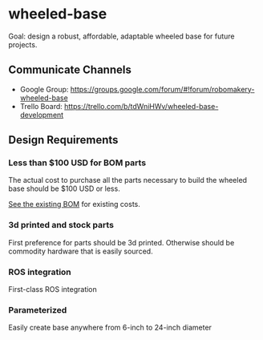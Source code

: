 wheeled-base
============

Goal: design a robust, affordable, adaptable wheeled base for future projects.

## Communicate Channels

* Google Group: https://groups.google.com/forum/#!forum/robomakery-wheeled-base
* Trello Board: https://trello.com/b/tdWniHWv/wheeled-base-development

## Design Requirements

### Less than $100 USD for BOM parts

The actual cost to purchase all the parts necessary to build the wheeled base should be $100 USD or less.

[See the existing BOM](hardware/BOM.md) for existing costs.

### 3d printed and stock parts

First preference for parts should be 3d printed.  Otherwise should be commodity hardware that is easily sourced.

### ROS integration

First-class ROS integration

### Parameterized

Easily create base anywhere from 6-inch to 24-inch diameter
